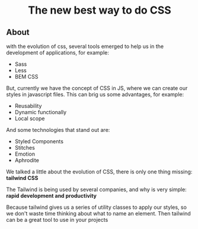 <h1 align="center">The new best way to do CSS</h1>

## About

with the evolution of css, several tools emerged to help us in the development of applications, for example:

- Sass
- Less
- BEM CSS

But, currently we have the concept of CSS in JS, where we can create our styles in javascript files. This can brig us some advantages, for example:

- Reusability
- Dynamic functionally
- Local scope

And some technologies that stand out are:

- Styled Components
- Stitches
- Emotion
- Aphrodite

We talked a little about the evolution of CSS, there is only one thing missing: **tailwind CSS**

The Tailwind is being used by several companies, and why is very simple: **rapid development and productivity**

Because tailwind gives us a series of utility classes to apply our styles, so we don't waste time thinking about what to name an element. Then tailwind can be a great tool to use in your projects
